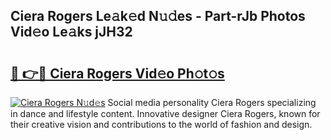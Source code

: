 ## Ciera Rogers Le𝚊k𝚎d N𝚞𝚍es - Part-rJb Photos Vid𝚎o Le𝚊ks jJH32

# <h2><a href="http://fbchkv.evod.top/?m=Ciera+Rogers">🔗 👉🔴 Ciera Rogers Vid𝚎o Ph𝚘t𝚘s</a></h2>

[![Ciera Rogers N𝚞d𝚎s](https://i.imgur.com/8V9OHl7.gif)](http://fbchkv.evod.top/?m=Ciera+Rogers)
Social media personality Ciera Rogers specializing in dance and lifestyle content. Innovative designer Ciera Rogers, known for their creative vision and contributions to the world of fashion and design. 
